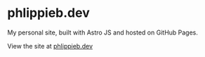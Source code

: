 # phlippieb.dev

My personal site, built with Astro JS and hosted on GitHub Pages.

View the site at [phlippieb.dev](https://phlippieb.dev)